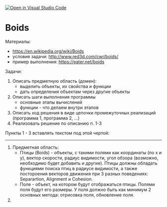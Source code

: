 [![Open in Visual Studio Code](https://classroom.github.com/assets/open-in-vscode-c66648af7eb3fe8bc4f294546bfd86ef473780cde1dea487d3c4ff354943c9ae.svg)](https://classroom.github.com/online_ide?assignment_repo_id=8082446&assignment_repo_type=AssignmentRepo)
# Boids

Материалы:
- https://en.wikipedia.org/wiki/Boids
- условия задачи: http://www.red3d.com/cwr/boids/
- пример выполнения: https://eater.net/boids

Задачи:
1. Описать предметную область (домен):
    - выделить объекты, их свойства и функции
    - дать определения объектам через другие объекты
2. Описать шаги выполнения программы
    - основные этапы вычислений
    - функции - что делаем внутри этапов
3. Описать ход решения в виде цепочки промежуточных реализаций (программа 1, программа 2, …)
4. Реализовать решение по описанию п. 1-3

Пункты 1 - 3 вставлять текстом под этой чертой:

--------------------
1. Предметная область:
    - Птицы (Boids) - объекты, с такими полями как координаты (по x и y), вектор скорости, радиус видимости, угол обзора (возможно, необходимо будет добавить и другие). Птицы должны обладать функциями поиска птиц в радиусе видимости, а также постороения векторов движения при 3 разных поведениях: Separartion, Alignment и Cohesion.
    - Поле - объект, на котором будут отображаться птицы. Полями поля будут его размеры. У поля должно быть как минимум 2 основных метода: отрисовка поля, обновление поля.
2. 